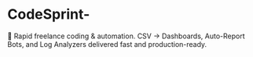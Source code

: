 # CodeSprint-
🚀 Rapid freelance coding &amp; automation. CSV → Dashboards, Auto-Report Bots, and Log Analyzers delivered fast and production-ready.
